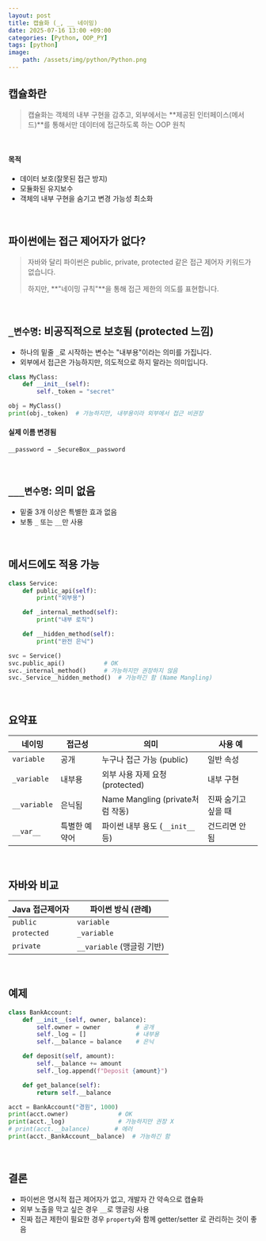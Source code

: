 ```yaml
---
layout: post
title: 캡슐화 (_, __ 네이밍)
date: 2025-07-16 13:00 +09:00
categories: [Python, OOP_PY]
tags: [python]
image:
    path: /assets/img/python/Python.png
---
```


## 캡슐화란

> 캡슐화는 객체의 내부 구현을 감추고, 외부에서는 **제공된 인터페이스(메서드)**를 통해서만 데이터에 접근하도록 하는 OOP 원칙

<br>

#### 목적

- 데이터 보호(잘못된 접근 방지)
- 모듈화된 유지보수
- 객체의 내부 구현을 숨기고 변경 가능성 최소화

<br>

## 파이썬에는 접근 제어자가 없다?

> 자바와 달리 파이썬은 public, private, protected 같은 접근 제어자 키워드가 없습니다. 
> 
> 하지만, **"네이밍 규칙"**을 통해 접근 제한의 의도를 표현합니다.

<br>

## `_변수명`: 비공직적으로 보호됨 (protected 느낌)

- 하나의 밑줄 `_`로 시작하는 변수는 "내부용"이라는 의미를 가집니다.
- 외부에서 접근은 가능하지만, 의도적으로 하지 말라는 의미입니다.

```python
class MyClass:
    def __init__(self):
        self._token = "secret"

obj = MyClass()
print(obj._token)  # 가능하지만, 내부용이라 외부에서 접근 비권장
```

#### 실제 이름 변경됨

```text
__password → _SecureBox__password
```


<br>

## `___변수명`: 의미 없음

- 밑줄 3개 이상은 특별한 효과 없음
- 보통 `_` 또는 `__`만 사용

<br>

## 메서드에도 적용 가능

```python
class Service:
    def public_api(self):
        print("외부용")

    def _internal_method(self):
        print("내부 로직")

    def __hidden_method(self):
        print("완전 은닉")

svc = Service()
svc.public_api()           # OK
svc._internal_method()     # 가능하지만 권장하지 않음
svc._Service__hidden_method()  # 가능하긴 함 (Name Mangling)
```

<br>

## 요약표

| 네이밍          | 접근성     | 의미                           | 사용 예        |
| ------------ | ------- | ---------------------------- | ----------- |
| `variable`   | 공개      | 누구나 접근 가능 (public)           | 일반 속성       |
| `_variable`  | 내부용     | 외부 사용 자제 요청 (protected)      | 내부 구현       |
| `__variable` | 은닉됨     | Name Mangling (private처럼 작동) | 진짜 숨기고 싶을 때 |
| `__var__`    | 특별한 예약어 | 파이썬 내부 용도 (`__init__` 등)     | 건드리면 안 됨    |

<br>

## 자바와 비교

| Java 접근제어자  | 파이썬 방식 (관례)           |
| ----------- | --------------------- |
| `public`    | `variable`            |
| `protected` | `_variable`           |
| `private`   | `__variable` (맹글링 기반) |

<br>

## 예제

```python
class BankAccount:
    def __init__(self, owner, balance):
        self.owner = owner          # 공개
        self._log = []              # 내부용
        self.__balance = balance    # 은닉

    def deposit(self, amount):
        self.__balance += amount
        self._log.append(f"Deposit {amount}")

    def get_balance(self):
        return self.__balance

acct = BankAccount("경원", 1000)
print(acct.owner)              # OK
print(acct._log)               # 가능하지만 권장 X
# print(acct.__balance)       # 에러
print(acct._BankAccount__balance)  # 가능하긴 함
```

<br>

## 결론

- 파이썬은 명시적 접근 제어자가 없고, 개발자 간 약속으로 캡슐화
- 외부 노출을 막고 싶은 경우 `__`로 맹글링 사용
- 진짜 접근 제한이 필요한 경우 `property`와 함께 getter/setter 로 관리하는 것이 좋음 